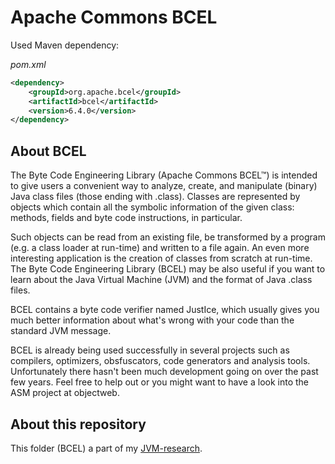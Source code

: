 # Apache Commons BCEL

Used Maven dependency:

*pom.xml*

```xml
<dependency>
    <groupId>org.apache.bcel</groupId>
    <artifactId>bcel</artifactId>
    <version>6.4.0</version>
</dependency>
```

## About BCEL

The Byte Code Engineering Library (Apache Commons BCEL™) is intended to give users a convenient way to analyze, create, and manipulate (binary) Java class files (those ending with .class). Classes are represented by objects which contain all the symbolic information of the given class: methods, fields and byte code instructions, in particular.

Such objects can be read from an existing file, be transformed by a program (e.g. a class loader at run-time) and written to a file again. An even more interesting application is the creation of classes from scratch at run-time. The Byte Code Engineering Library (BCEL) may be also useful if you want to learn about the Java Virtual Machine (JVM) and the format of Java .class files.

BCEL contains a byte code verifier named JustIce, which usually gives you much better information about what's wrong with your code than the standard JVM message.

BCEL is already being used successfully in several projects such as compilers, optimizers, obsfuscators, code generators and analysis tools. Unfortunately there hasn't been much development going on over the past few years. Feel free to help out or you might want to have a look into the ASM project at objectweb.

## About this repository

This folder (BCEL) a  part of my [JVM-research](https://github.com/AppLoidx/JVM-research).